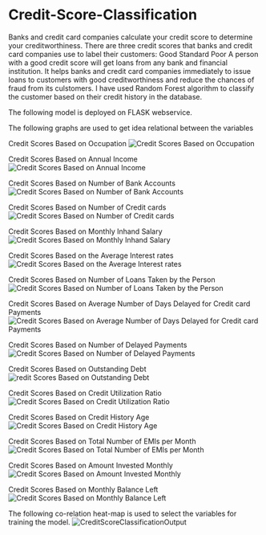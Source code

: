 # Credit-Score-Classification
Banks and credit card companies calculate your credit score to determine your creditworthiness.
There are three credit scores that banks and credit card companies use to label their customers:  Good Standard Poor A person with a good credit score will get loans from any bank and financial institution.
It helps banks and credit card companies immediately to issue loans to customers with good creditworthiness and reduce the chances of fraud from its culstomers.
I have used Random Forest algorithm to classify the customer based on their credit history in the database. 

The following model is deployed on FLASK webservice.

The following graphs are used to get idea relational between the variables

Credit Scores Based on Occupation
![Credit Scores Based on Occupation](https://user-images.githubusercontent.com/56105570/215379989-38d2bdd3-8ad8-433a-bdda-2d1a71c8ae97.png)


Credit Scores Based on Annual Income
![Credit Scores Based on Annual Income](https://user-images.githubusercontent.com/56105570/215380107-791b9f8e-cf9a-4bd6-9f33-6715f8578ce9.png)


Credit Scores Based on Number of Bank Accounts
![Credit Scores Based on Number of Bank Accounts](https://user-images.githubusercontent.com/56105570/215380130-0d9459e4-6426-4d72-9c1f-22fa8dc238ca.png)


Credit Scores Based on Number of Credit cards
![Credit Scores Based on Number of Credit cards](https://user-images.githubusercontent.com/56105570/215380148-a359fec1-e51c-4e5a-9a37-88651b438c18.png)


Credit Scores Based on Monthly Inhand Salary
![Credit Scores Based on Monthly Inhand Salary](https://user-images.githubusercontent.com/56105570/215380176-a56f0239-1349-4a45-877d-eb31ebc0d49b.png)


Credit Scores Based on the Average Interest rates
![Credit Scores Based on the Average Interest rates](https://user-images.githubusercontent.com/56105570/215380201-56cdacbd-9a4b-462d-bb5f-b42e389b2a59.png)


Credit Scores Based on Number of Loans Taken by the Person
![Credit Scores Based on Number of Loans Taken by the Person](https://user-images.githubusercontent.com/56105570/215380216-768f15dd-a510-443f-b321-4175a7f40176.png)


Credit Scores Based on Average Number of Days Delayed for Credit card Payments
![Credit Scores Based on Average Number of Days Delayed for Credit card Payments](https://user-images.githubusercontent.com/56105570/215380232-291acff4-408b-4943-b141-edc6a5e0d976.png)


Credit Scores Based on Number of Delayed Payments
![Credit Scores Based on Number of Delayed Payments](https://user-images.githubusercontent.com/56105570/215380249-3e4be481-081a-4127-8e02-e38d6b624595.png)


Credit Scores Based on Outstanding Debt
![redit Scores Based on Outstanding Debt](https://user-images.githubusercontent.com/56105570/215380269-2fa6a0b1-8c35-4e43-b489-49f1b02e0aaa.png)


Credit Scores Based on Credit Utilization Ratio
![Credit Scores Based on Credit Utilization Ratio](https://user-images.githubusercontent.com/56105570/215380308-e70c4dba-ae78-4bf2-ab21-f0700f18b528.png)


Credit Scores Based on Credit History Age
![Credit Scores Based on Credit History Age](https://user-images.githubusercontent.com/56105570/215380324-ae37cb59-7510-4661-832b-f650ffd05cf2.png)


Credit Scores Based on Total Number of EMIs per Month
![Credit Scores Based on Total Number of EMIs per Month](https://user-images.githubusercontent.com/56105570/215380347-5acac4e8-b9b2-4da8-bbc5-cded700dc7a5.png)


Credit Scores Based on Amount Invested Monthly
![Credit Scores Based on Amount Invested Monthly](https://user-images.githubusercontent.com/56105570/215380392-8ff5ad65-fa39-4517-a1d9-a4b3e990e5a4.png)


Credit Scores Based on Monthly Balance Left
![Credit Scores Based on Monthly Balance Left](https://user-images.githubusercontent.com/56105570/215380411-ff96b92f-2d8c-4adb-a8e6-ca90ff5a7341.png)


The following co-relation heat-map is used to select the variables for training the model.
![CreditScoreClassificationOutput](https://user-images.githubusercontent.com/56105570/215377794-be889693-a577-467d-8593-4d450ace89ed.png)
